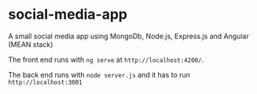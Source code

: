 # social-media-app
A small social media app using  MongoDb, Node.js, Express.js and Angular (MEAN stack)

The front end runs with `ng serve` at `http://localhost:4200/`.

The back end runs with `node server.js` and it has to run `http://localhost:3001`


